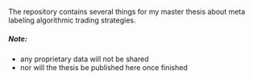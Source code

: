 The repository contains several things for my master thesis about meta labeling algorithmic trading strategies.

##### Note: 
- any proprietary data will not be shared
- nor will the thesis be published here once finished
